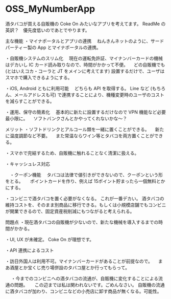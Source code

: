 # OSS_MyNumberApp

酒タバコが買える自販機の Coke On みたいなアプリを考えてます。
ReadMe の英訳？　優先度低いのであとでやります。

主な機能
・マイナポータルとアプリの連携
　ねんきんネットのように、サードパーティー製の App とマイナポータルの連携。

 ・自販機システムのスリム化
 　現在の運転免許証、マイナンバーカードの機械はデカいし IC カード読み取りなので、時間がかかって不便。
　どの自販機でも (とはいえコカ・コーラと JT をメインに考えてます) 設置するだけで、ユーザはスマホで購入できるようにする。

 ・iOS, Android ともに利用可能
 　どちらも API を取得する。
   Line など (もちろん、メールアドレスも可) で連携することにより、機種変更時のユーザのコストを減らすことができる。

  ・運用、保守の簡素化
  　基本的に新たに設置するだけなので VPN 機能など必要最小限に。
  　ソフトバンクさんとかやってくれないかな～？


   メリット
   ・ソフトドリンクとアルコール類を一緒に置くことができる。
  　新たに温度調節など不要。
  　また常温ならワイン等とタバコを両方置くことができる。

   ・スマホで完結するため、自販機に触れることなく清潔に扱える。

   ・キャッシュレス対応

 　・クーポン機能
  　タバコは法律で値引きができないので、クーポンという形をとる。
 　 ポイントカードを作り、例えば 15ポイント貯まったら一個無料とかにする。

   ・コンビニで酒タバコを置く必要がなくなる。
     これが一番デカい。
     酒タバコの維持コストを、そのまま別商品に移行できる。もしくは小規模店舗でもコンビニが開業できるので、固定資産税削減にもつながると考えられる。
     

   問題点
   ・現在酒タバコの自販機が少ないので、新たな機械を導入するまでの時間がかかる。
   
   ・UI, UX が未確定。
     Coke On が理想です。
     
   ・API 連携によるコスト
   
   ・訪日外国人は利用不可。マイナンバーカードがあることが前提なので。
   　まあ酒屋とか宝くじ売り場併設のタバコ屋とか行ってもらって。

　 ・今までのコンビニへの酒タバコの流通が、自販機に変化することによる流通の問題。
  　 この辺までは私は関われないです。ごめんなさい。
     自販機の流通に酒タバコが加わり、コンビニなどの小売店に卸す商品が無くなる。可能性。
